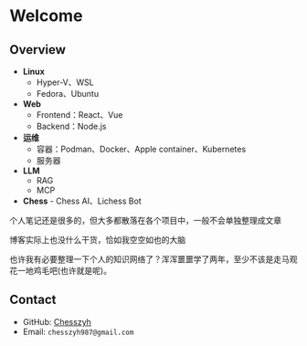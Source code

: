 # Welcome

## Overview

- **Linux**
    - Hyper-V、WSL
    - Fedora、Ubuntu
- **Web**
    - Frontend：React、Vue
    - Backend：Node.js
- **运维**
    - 容器：Podman、Docker、Apple container、Kubernetes
    - 服务器
- **LLM**
    - RAG
    - MCP
- **Chess** - Chess AI、Lichess Bot

个人笔记还是很多的，但大多都散落在各个项目中，一般不会单独整理成文章

博客实际上也没什么干货，恰如我空空如也的大脑

也许我有必要整理一下个人的知识网络了？浑浑噩噩学了两年，至少不该是走马观花一地鸡毛吧(也许就是呢)。

## Contact

- GitHub: [Chesszyh](https://github.com/Chesszyh)
- Email: `chesszyh987@gmail.com`